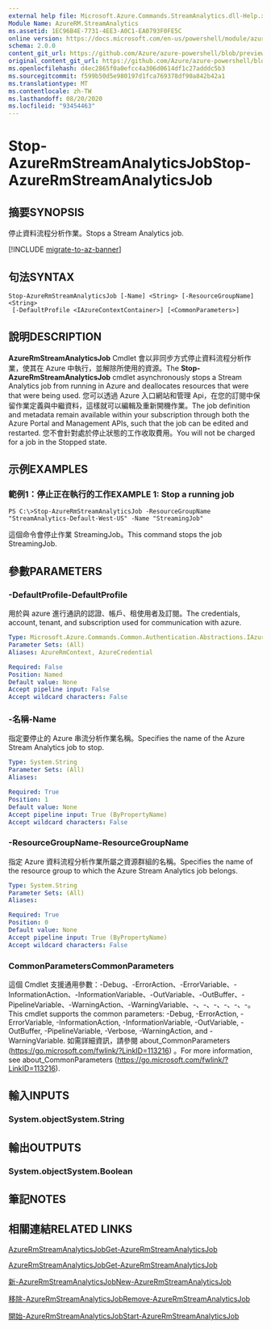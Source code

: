 ```yaml
---
external help file: Microsoft.Azure.Commands.StreamAnalytics.dll-Help.xml
Module Name: AzureRM.StreamAnalytics
ms.assetid: 1EC96B4E-7731-4EE3-A0C1-EA0793F0FE5C
online version: https://docs.microsoft.com/en-us/powershell/module/azurerm.streamanalytics/stop-azurermstreamanalyticsjob
schema: 2.0.0
content_git_url: https://github.com/Azure/azure-powershell/blob/preview/src/ResourceManager/StreamAnalytics/Commands.StreamAnalytics/help/Stop-AzureRmStreamAnalyticsJob.md
original_content_git_url: https://github.com/Azure/azure-powershell/blob/preview/src/ResourceManager/StreamAnalytics/Commands.StreamAnalytics/help/Stop-AzureRmStreamAnalyticsJob.md
ms.openlocfilehash: d4ec2865f0a0efcc4a306d0614df1c27adddc5b3
ms.sourcegitcommit: f599b50d5e980197d1fca769378df90a842b42a1
ms.translationtype: MT
ms.contentlocale: zh-TW
ms.lasthandoff: 08/20/2020
ms.locfileid: "93454463"
---
```

# <span data-ttu-id="bb980-101">Stop-AzureRmStreamAnalyticsJob</span><span class="sxs-lookup"><span data-stu-id="bb980-101">Stop-AzureRmStreamAnalyticsJob</span></span>

## <span data-ttu-id="bb980-102">摘要</span><span class="sxs-lookup"><span data-stu-id="bb980-102">SYNOPSIS</span></span>
<span data-ttu-id="bb980-103">停止資料流程分析作業。</span><span class="sxs-lookup"><span data-stu-id="bb980-103">Stops a Stream Analytics job.</span></span>

[!INCLUDE [migrate-to-az-banner](../../includes/migrate-to-az-banner.md)]

## <span data-ttu-id="bb980-104">句法</span><span class="sxs-lookup"><span data-stu-id="bb980-104">SYNTAX</span></span>

```
Stop-AzureRmStreamAnalyticsJob [-Name] <String> [-ResourceGroupName] <String>
 [-DefaultProfile <IAzureContextContainer>] [<CommonParameters>]
```

## <span data-ttu-id="bb980-105">說明</span><span class="sxs-lookup"><span data-stu-id="bb980-105">DESCRIPTION</span></span>
<span data-ttu-id="bb980-106">**AzureRmStreamAnalyticsJob** Cmdlet 會以非同步方式停止資料流程分析作業，使其在 Azure 中執行，並解除所使用的資源。</span><span class="sxs-lookup"><span data-stu-id="bb980-106">The **Stop-AzureRmStreamAnalyticsJob** cmdlet asynchronously stops a Stream Analytics job from running in Azure and deallocates resources that were that were being used.</span></span>
<span data-ttu-id="bb980-107">您可以透過 Azure 入口網站和管理 Api，在您的訂閱中保留作業定義與中繼資料，這樣就可以編輯及重新開機作業。</span><span class="sxs-lookup"><span data-stu-id="bb980-107">The job definition and metadata remain available within your subscription through both the Azure Portal and Management APIs, such that the job can be edited and restarted.</span></span>
<span data-ttu-id="bb980-108">您不會針對處於停止狀態的工作收取費用。</span><span class="sxs-lookup"><span data-stu-id="bb980-108">You will not be charged for a job in the Stopped state.</span></span>

## <span data-ttu-id="bb980-109">示例</span><span class="sxs-lookup"><span data-stu-id="bb980-109">EXAMPLES</span></span>

### <span data-ttu-id="bb980-110">範例1：停止正在執行的工作</span><span class="sxs-lookup"><span data-stu-id="bb980-110">EXAMPLE 1: Stop a running job</span></span>
```
PS C:\>Stop-AzureRmStreamAnalyticsJob -ResourceGroupName "StreamAnalytics-Default-West-US" -Name "StreamingJob"
```

<span data-ttu-id="bb980-111">這個命令會停止作業 StreamingJob。</span><span class="sxs-lookup"><span data-stu-id="bb980-111">This command stops the job StreamingJob.</span></span>

## <span data-ttu-id="bb980-112">參數</span><span class="sxs-lookup"><span data-stu-id="bb980-112">PARAMETERS</span></span>

### <span data-ttu-id="bb980-113">-DefaultProfile</span><span class="sxs-lookup"><span data-stu-id="bb980-113">-DefaultProfile</span></span>
<span data-ttu-id="bb980-114">用於與 azure 進行通訊的認證、帳戶、租使用者及訂閱。</span><span class="sxs-lookup"><span data-stu-id="bb980-114">The credentials, account, tenant, and subscription used for communication with azure.</span></span>

```yaml
Type: Microsoft.Azure.Commands.Common.Authentication.Abstractions.IAzureContextContainer
Parameter Sets: (All)
Aliases: AzureRmContext, AzureCredential

Required: False
Position: Named
Default value: None
Accept pipeline input: False
Accept wildcard characters: False
```

### <span data-ttu-id="bb980-115">-名稱</span><span class="sxs-lookup"><span data-stu-id="bb980-115">-Name</span></span>
<span data-ttu-id="bb980-116">指定要停止的 Azure 串流分析作業名稱。</span><span class="sxs-lookup"><span data-stu-id="bb980-116">Specifies the name of the Azure Stream Analytics job to stop.</span></span>

```yaml
Type: System.String
Parameter Sets: (All)
Aliases:

Required: True
Position: 1
Default value: None
Accept pipeline input: True (ByPropertyName)
Accept wildcard characters: False
```

### <span data-ttu-id="bb980-117">-ResourceGroupName</span><span class="sxs-lookup"><span data-stu-id="bb980-117">-ResourceGroupName</span></span>
<span data-ttu-id="bb980-118">指定 Azure 資料流程分析作業所屬之資源群組的名稱。</span><span class="sxs-lookup"><span data-stu-id="bb980-118">Specifies the name of the resource group to which the Azure Stream Analytics job belongs.</span></span>

```yaml
Type: System.String
Parameter Sets: (All)
Aliases:

Required: True
Position: 0
Default value: None
Accept pipeline input: True (ByPropertyName)
Accept wildcard characters: False
```

### <span data-ttu-id="bb980-119">CommonParameters</span><span class="sxs-lookup"><span data-stu-id="bb980-119">CommonParameters</span></span>
<span data-ttu-id="bb980-120">這個 Cmdlet 支援通用參數：-Debug、-ErrorAction、-ErrorVariable、-InformationAction、-InformationVariable、-OutVariable、-OutBuffer、-PipelineVariable、-WarningAction、-WarningVariable、-、-、-、-、-、-。</span><span class="sxs-lookup"><span data-stu-id="bb980-120">This cmdlet supports the common parameters: -Debug, -ErrorAction, -ErrorVariable, -InformationAction, -InformationVariable, -OutVariable, -OutBuffer, -PipelineVariable, -Verbose, -WarningAction, and -WarningVariable.</span></span> <span data-ttu-id="bb980-121">如需詳細資訊，請參閱 about_CommonParameters (https://go.microsoft.com/fwlink/?LinkID=113216) 。</span><span class="sxs-lookup"><span data-stu-id="bb980-121">For more information, see about_CommonParameters (https://go.microsoft.com/fwlink/?LinkID=113216).</span></span>

## <span data-ttu-id="bb980-122">輸入</span><span class="sxs-lookup"><span data-stu-id="bb980-122">INPUTS</span></span>

### <span data-ttu-id="bb980-123">System.object</span><span class="sxs-lookup"><span data-stu-id="bb980-123">System.String</span></span>

## <span data-ttu-id="bb980-124">輸出</span><span class="sxs-lookup"><span data-stu-id="bb980-124">OUTPUTS</span></span>

### <span data-ttu-id="bb980-125">System.object</span><span class="sxs-lookup"><span data-stu-id="bb980-125">System.Boolean</span></span>

## <span data-ttu-id="bb980-126">筆記</span><span class="sxs-lookup"><span data-stu-id="bb980-126">NOTES</span></span>

## <span data-ttu-id="bb980-127">相關連結</span><span class="sxs-lookup"><span data-stu-id="bb980-127">RELATED LINKS</span></span>

[<span data-ttu-id="bb980-128">AzureRmStreamAnalyticsJob</span><span class="sxs-lookup"><span data-stu-id="bb980-128">Get-AzureRmStreamAnalyticsJob</span></span>](./Get-AzureRmStreamAnalyticsJob.md)

[<span data-ttu-id="bb980-129">AzureRmStreamAnalyticsJob</span><span class="sxs-lookup"><span data-stu-id="bb980-129">Get-AzureRmStreamAnalyticsJob</span></span>](./Get-AzureRmStreamAnalyticsJob.md)

[<span data-ttu-id="bb980-130">新-AzureRmStreamAnalyticsJob</span><span class="sxs-lookup"><span data-stu-id="bb980-130">New-AzureRmStreamAnalyticsJob</span></span>](./New-AzureRmStreamAnalyticsJob.md)

[<span data-ttu-id="bb980-131">移除-AzureRmStreamAnalyticsJob</span><span class="sxs-lookup"><span data-stu-id="bb980-131">Remove-AzureRmStreamAnalyticsJob</span></span>](./Remove-AzureRmStreamAnalyticsJob.md)

[<span data-ttu-id="bb980-132">開始-AzureRmStreamAnalyticsJob</span><span class="sxs-lookup"><span data-stu-id="bb980-132">Start-AzureRmStreamAnalyticsJob</span></span>](./Start-AzureRmStreamAnalyticsJob.md)


